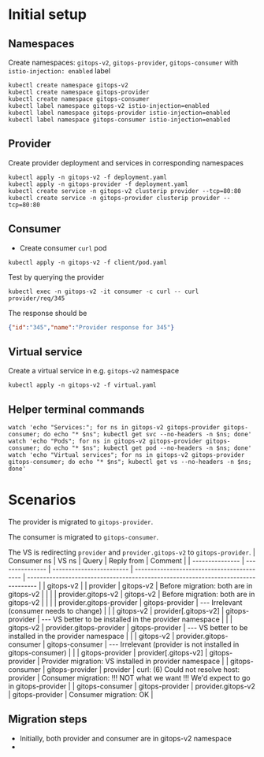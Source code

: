 # Initial setup

## Namespaces

Create namespaces: `gitops-v2`, `gitops-provider`,  `gitops-consumer` with `istio-injection: enabled` label

```shell
kubectl create namespace gitops-v2
kubectl create namespace gitops-provider
kubectl create namespace gitops-consumer
kubectl label namespace gitops-v2 istio-injection=enabled
kubectl label namespace gitops-provider istio-injection=enabled
kubectl label namespace gitops-consumer istio-injection=enabled
```

## Provider

Create provider deployment and services in corresponding namespaces

```shell
kubectl apply -n gitops-v2 -f deployment.yaml
kubectl apply -n gitops-provider -f deployment.yaml
kubectl create service -n gitops-v2 clusterip provider --tcp=80:80
kubectl create service -n gitops-provider clusterip provider --tcp=80:80
```


<!-- * Create a simple REST server and packaged in a docker container
  * Create the image and pushed to Docker Hub `varlucian/rest-nodejs:1.0.0`
* Create deployment: `kubectl create deployment provider --image=varlucian/rest-nodejs:1.0.0 --port=80`
  * and service: `kubectl create service clusterip provider --tcp=80:80`
* Port-forward the service: `kubectl port-forward svc/provider 8080:80`
* Query the provider: `curl http://localhost:8080/req/123`
{"id":"123","name":"Provider response for 123"} -->

## Consumer

* Create consumer `curl` pod

```shell
kubectl apply -n gitops-v2 -f client/pod.yaml
```

Test by querying the provider

```shell
kubectl exec -n gitops-v2 -it consumer -c curl -- curl provider/req/345
```

The response should be
```json
{"id":"345","name":"Provider response for 345"}
```

## Virtual service

Create a virtual service in e.g. `gitops-v2` namespace

```shell
kubectl apply -n gitops-v2 -f virtual.yaml
```


## Helper terminal commands

```shell
watch 'echo "Services:"; for ns in gitops-v2 gitops-provider gitops-consumer; do echo "* $ns"; kubectl get svc --no-headers -n $ns; done'
watch 'echo "Pods"; for ns in gitops-v2 gitops-provider gitops-consumer; do echo "* $ns"; kubectl get pod --no-headers -n $ns; done'
watch 'echo "Virtual services"; for ns in gitops-v2 gitops-provider gitops-consumer; do echo "* $ns"; kubectl get vs --no-headers -n $ns; done'
```


# Scenarios

The provider is migrated to `gitops-provider`.

The consumer is migrated to `gitops-consumer`.

The VS is redirecting `provider` and `provider.gitops-v2` to `gitops-provider`.
| Consumer ns     | VS ns           | Query                    | Reply from                                 | Comment                                                                           |
| --------------- | --------------- | ------------------------ | ------------------------------------------ | --------------------------------------------------------------------------------- |
| gitops-v2       |                 | provider                 | gitops-v2                                  | Before migration: both are in gitops-v2                                           |
|                 |                 | provider.gitops-v2       | gitops-v2                                  | Before migration: both are in gitops-v2                                           |
|                 |                 | provider.gitops-provider | gitops-provider                            | --- Irrelevant (consumer needs to change)                                         |
|                 | gitops-v2       | provider[.gitops-v2]     | gitops-provider                            | --- VS better to be installed in the provider namespace                           |
|                 | gitops-v2       | provider.gitops-provider | gitops-provider                            | --- VS better to be installed in the provider namespace                           |
|                 | gitops-v2       | provider.gitops-consumer | gitops-consumer                            | --- Irrelevant (provider is not installed in gitops-consumer)                     |
|                 | gitops-provider | provider[.gitops-v2]     | gitops-provider                            | Provider migration: VS installed in provider namespace                            |
| gitops-consumer | gitops-provider | provider                 | curl: (6) Could not resolve host: provider | Consumer migration: !!! NOT what we want !!! We'd expect to go in gitops-provider |
| gitops-consumer | gitops-provider | provider.gitops-v2       | gitops-provider                            | Consumer migration: OK                                                            |


## Migration steps

* Initially, both provider and consumer are in gitops-v2 namespace
*
